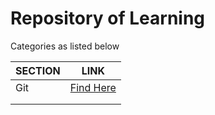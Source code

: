 # Repository of Learning
Categories as listed below



| SECTION | LINK                         |
| ------- | ---------------------------- |
| Git     | [Find Here](./git/README.md) |
|         |                              |
|         |                              |

